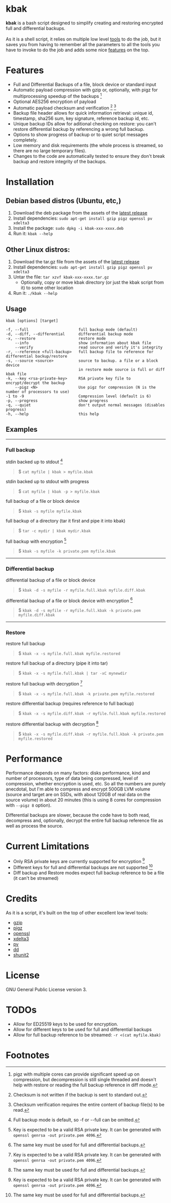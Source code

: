 # kbak

**kbak** is a bash script designed to simplify creating and restoring encrypted full and differential backups.<br><br>As it is a shell script, it relies on multiple low level [tools](#credits) to do the job, but it saves you from having to remember all the parameters to all the tools you have to invoke to do the job and adds some nice [features](#features) on the top.

# Features

- Full and Differential Backups of a file, block device or standard input
- Automatic payload compression with gzip or, optionally, with pigz for multiprocessing speedup of the backups [^pigz]
- Optional AES256 encryption of payload
- Automatic payload checksum and verification [^checksum] [^sum]
- Backup file header allows for quick information retrieval: unique id, timestamp, sha256 sum, key signature, reference backup id, etc.
- Unique backup IDs allow for aditional checking on restore: you can't restore differential backup by referencing a wrong full backup.
- Options to show progress of backup or to quiet script messages completely.
- Low memory and disk requirements (the whole process is streamed, so there are no large temporary files).
- Changes to the code are automatically tested to ensure they don't break backup and restore integrity of the backups.

# Installation

## Debian based distros (Ubuntu, etc,)

1. Download the deb package from the assets of the [latest release](https://github.com/kvasserman/kbak/releases/latest)
2. Install dependencies: `sudo apt-get install gzip pigz openssl pv xdelta3`
3. Install the package: `sudo dpkg -i kbak-xxx-xxxx.deb`
4. Run it: `kbak --help`

## Other Linux distros:

1. Download the tar.gz file from the assets of the [latest release](https://github.com/kvasserman/kbak/releases/latest)
2. Install dependencies: `sudo apt-get install gzip pigz openssl pv xdelta3`
3. Untar the file: `tar xzvf kbak-xxx-xxxx.tar.gz`
	- Optionally, copy or move kbak directory (or just the kbak script from it) to some other location
4. Run it: `./kbak --help`

## Usage

    kbak [options] [target]    

    -f, --full                      full backup mode (default)
    -d, --diff, --differential      differential backup mode
    -x, --restore                   restore mode
        --info                      show information about kbak file
        --verify                    read source and verify it's integrity
    -r, --reference <full-backup>   full backup file to reference for differential backup/restore
    -s, --source <source>           source to backup. a file or a block device
                                    in restore mode source is full or diff kbak file
    -k, --key <rsa-private-key>     RSA private key file to encrypt/decrypt the backup         
        --pigz <N>                  Use pigz for compression (N is the number of processors to use)                   
    -1 to -9                        Compression level (default is 6)
    -p, --progress                  show progress
    -q, --quiet                     don't output normal messages (disables progress)
    -h, --help                      this help

## Examples

---

### Full backup

stdin backed up to stdout [^full]
> $ `cat myfile | kbak > myfile.kbak`

stdin backed up to stdout with progress
> $ `cat myfile | kbak -p > myfile.kbak`

full backup of a file or block device
> $ `kbak -s myfile myfile.kbak`

full backup of a directory (tar it first and pipe it into kbak)
> $ `tar -c mydir | kbak mydir.kbak`

full backup with encryption [^key]
> $ `kbak -s myfile -k private.pem myfile.kbak`

---

### Differential backup

differential backup of a file or block device
> $ `kbak -d -s myfile -r myfile.full.kbak myfile.diff.kbak`

differential backup of a file or block device with encryption [^samekey]
> $ `kbak -d -s myfile -r myfile.full.kbak -k private.pem myfile.diff.kbak`

---

### Restore

restore full backup
> $ `kbak -x -s myfile.full.kbak myfile.restored`

restore full backup of a directory (pipe it into tar)
> $ `kbak -x -s myfile.full.kbak | tar -xC mynewdir`

restore full backup with decryption [^key]
> $ `kbak -x -s myfile.full.kbak -k private.pem myfile.restored`

restore differential backup (requires reference to full backup)
> $ `kbak -x -s myfile.diff.kbak -r myfile.full.kbak myfile.restored`

restore differential backup with decryption [^samekey]
> $ `kbak -x -s myfile.diff.kbak -r myfile.full.kbak -k private.pem myfile.restored`

# Performance

Performance depends on many factors: disks performance, kind and number of processors, type of data being compressed, level of compression, whether encryption is used, etc. So all the numbers are purely anecdotal, but I'm able to compress and encrypt 500GB LVM volume (source and target are on SSDs, with about 120GB of real data on the source volume) in about 20 minutes (this is using 8 cores for compression with `--pigz 8` option).

Differential backups are slower, because the code have to both read, decompress and, optionally, decrypt the entire full backup reference file as well as process the source.

# Current Limitations

- Only RSA private keys are currently supported for encryption [^key]
- Different keys for full and differential backups are not supported [^samekey]
- Diff backup and Restore modes expect full backup reference to be a file (it can't be streamed)

# Credits

As it is a script, it's built on the top of other excellent low level tools:
- [gzip](https://www.gnu.org/software/gzip/)
- [pigz](https://zlib.net/pigz/)
- [openssl](https://www.openssl.org/)
- [xdelta3](https://github.com/jmacd/xdelta)
- [pv](http://ivarch.com/programs/pv.shtml)
- [dd](https://git.savannah.gnu.org/cgit/coreutils.git/)
- [shunit2](https://github.com/kward/shunit2)

# License

GNU General Public License version 3.

# TODOs

- Allow for ED25519 keys to be used for encryption.
- Allow for different keys to be used for full and differential backups
- Allow for full backup reference to be streamed: `-r <(cat myfile.kbak)`

# Footnotes

[^checksum]: Checksum is not written if the backup is sent to standard out.
[^sum]: Checksum verification requires the entire content of backup file(s) to be read.
[^full]: Full backup mode is default, so -f or --full can be omitted.
[^key]: Key is expected to be a valid RSA private key. It can be generated with `openssl genrsa -out private.pem 4096`.
[^samekey]: The same key must be used for full and differential backups.
[^pigz]: pigz with multiple cores can provide significant speed up on compression, but decompression is still single threaded and doesn't help with restore or reading the full backup reference in diff mode.
